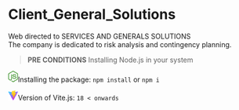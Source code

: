 # Client_General_Solutions
Web directed to SERVICES AND GENERALS SOLUTIONS <br/>
The company is dedicated to risk analysis and contingency planning. 

> **PRE CONDITIONS**
Installing Node.js in your system

![alt text](image-1.png)Installing the package:
`npm install` or `npm i`

![alt text](image.png)Version of Vite.js:
`18 < onwards`

